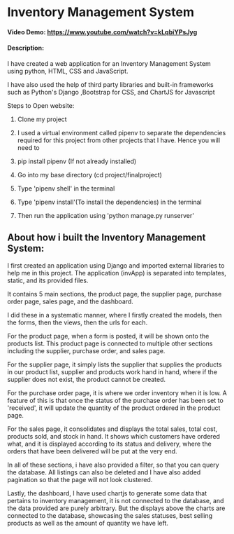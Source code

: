 # Inventory Management System
#### Video Demo: https://www.youtube.com/watch?v=kLqbiYPsJyg
#### Description:
I have created a web application for an Inventory Management System using python, HTML, CSS and JavaScript.

I have also used the help of third party libraries and built-in frameworks
such as Python's Django ,Bootstrap for CSS, and ChartJS for Javascript

Steps to Open website:
1. Clone my project

2. I used a virtual environment called pipenv to separate the dependencies required for this project from other projects that I have. Hence you will need to

3. pip install pipenv (If not already installed)

4. Go into my base directory (cd project/finalproject)

5. Type 'pipenv shell' in the terminal

6. Type 'pipenv install'(To install the dependencies) in the terminal

7. Then run the application using 'python manage.py runserver'


## About how i built the Inventory Management System:

I first created an application using Django and imported external libraries to help me in this project. The application (invApp) is separated into templates, static, and its provided files.

It contains 5 main sections, the product page, the supplier page, purchase order page, sales page, and the dashboard.

I did these in a systematic manner, where I firstly created the models, then the forms, then the views, then the urls for each.

For the product page, when a form is posted, it will be shown onto the products list. This product page is connected to multiple other sections including the supplier, purchase order, and sales page.

For the supplier page, it simply lists the supplier that supplies the products in our product list, supplier and products work hand in hand, where if the supplier does not exist, the product cannot be created.

For the purchase order page, it is where we order inventory when it is low. A feature of this is that once the status of the purchase order has been set to 'received', it will update the quantity of the product ordered in the product page.

For the sales page, it consolidates and displays the total sales, total cost, products sold, and stock in hand. It shows which customers have ordered what, and it is displayed according to its status and delivery, where the orders that have been delivered will be put at the very end.

In all of these sections, i have also provided a filter, so that you can query the database. All listings can also be deleted and I have also added pagination so that the page will not look clustered.

Lastly, the dashboard, I have used chartjs to generate some data that pertains to inventory management, it is not connected to the database, and the data provided are purely arbitrary. But the displays above the charts are connected to the database, showcasing the sales statuses, best selling products as well as the amount of quantity we have left.
